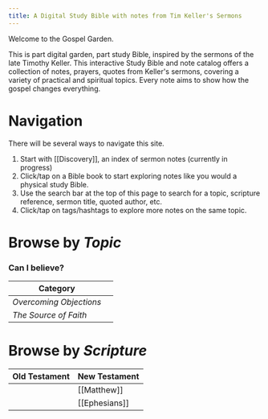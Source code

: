 ```yaml
---
title: A Digital Study Bible with notes from Tim Keller's Sermons
---
```

Welcome to the Gospel Garden. 

This is part digital garden, part study Bible, inspired by the sermons of the late Timothy Keller. This interactive Study Bible and note catalog offers a collection of notes, prayers, quotes from Keller's sermons, covering a variety of practical and spiritual topics. Every note aims to show how the gospel changes everything. 

# Navigation
There will be several ways to navigate this site. 
1. Start with [[Discovery]], an index of sermon notes (currently in progress)
2. Click/tap on a Bible book to start exploring notes like you would a physical study Bible. 
3. Use the search bar at the top of this page to search for a topic, scripture reference, sermon title, quoted author, etc. 
4. Click/tap on tags/hashtags to explore more notes on the same topic.

# Browse by *Topic*

### Can I believe?

| Category                |     |
| ----------------------- | --- |
| *Overcoming Objections* |     |
| *The Source of Faith*   |     |


# Browse by *Scripture*

| Old Testament | New Testament |
| ------------- | ------------- |
|               | [[Matthew]]   |
|               | [[Ephesians]] |
